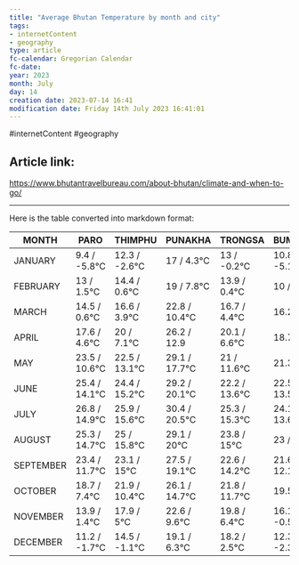```yaml
---
title: "Average Bhutan Temperature by month and city"
tags:
- internetContent
- geography
type: article
fc-calendar: Gregorian Calendar
fc-date: 
year: 2023
month: July
day: 14
creation date: 2023-07-14 16:41
modification date: Friday 14th July 2023 16:41:01
---
```


#internetContent  #geography 
## Article link:
https://www.bhutantravelbureau.com/about-bhutan/climate-and-when-to-go/
_____
Here is the table converted into markdown format:

| MONTH | PARO | THIMPHU | PUNAKHA | TRONGSA | BUMTHANG | MONGAR | TRASHIGANG |
| ----- | ---- | ------- | ------- | ------- | -------- | ------ | ---------- |
| JANUARY | 9.4 / -5.8°C | 12.3 / -2.6°C | 17 / 4.3°C | 13 / -0.2°C | 10.8 / -5.1°C | 15.5 / 8.2°C | 20.4 / 10.5°C |
| FEBRUARY | 13 / 1.5°C | 14.4 / 0.6°C | 19 / 7.8°C | 13.9 / 0.4°C | 10 / -1.4°C | 15.9 / 8.3°C | 21.7 / 11.5 |
| MARCH | 14.5 / 0.6°C | 16.6 / 3.9°C | 22.8 / 10.4°C | 16.7 / 4.4°C | 16.2 / 3.5°C | 20 / 11.6°C | 24.8 / 14.4°C |
| APRIL | 17.6 / 4.6°C | 20 / 7.1°C | 26.2 / 12.9	| 20.1 / 6.6°C	| 18.7 / 3.9°C	| 22.8 / 14°C	| 28.3 / 17°C |
| MAY	|23.5 / 10.6°C	|22.5 / 13.1°C	|29.1 / 17.7°C	|21 / 11.6°C	|21.3 / 9.5°C	|25.1 / 17.4°C	|30 / 22.6°C |
| JUNE	|25.4 / 14.1°C	|24.4 / 15.2°C	|29.2 / 20.1°C	|22.2 / 13.6°C	|22.5 / 13.5°C	|26.1 / 19.5°C	|30.7 / 22.6°C |
|JULY|26.8 / 14.9°C|25.9 / 15.6°C|30.4 / 20.5°C|25.3 / 15.3°C|24.1 / 13.6°C|27.1 / 19.8°C|31.5 / 23.1°C|
|AUGUST|25.3 / 14.7°C|25 / 15.8°C|29.1 / 20°C|23.8 / 15°C|23 / 13.7°C|25.4 / 19.6°C|30.2 / 22.7°C|
|SEPTEMBER|23.4 / 11.7°C|23.1 / 15°C|27.5 / 19.1°C|22.6 / 14.2°C|21.6 / 12.1°C|24.7 / 19.4°C|30 / 21.9°C|
|OCTOBER|18.7 / 7.4°C|21.9 / 10.4°C|26.1 / 14.7°C|21.8 / 11.7°C|19.5 / 5.9°C|22.7 / 15.8°C|29.1 / 17.7°C|
|NOVEMBER|13.9 / 1.4°C|17.9 / 5°C|22.6 / 9.6°C|19.8 / 6.4°C|16.1 / -0.5°C|19.9 / 11.2°C|26.1 / 13.6°C|
|DECEMBER|11.2 / -1.7°C|14.5 / -1.1°C|19.1 / 6.3°C|18.2 / 2.5°C|12.3 / -2.3°C|17.7 / 9.5°C|23 / 11.6°C|

